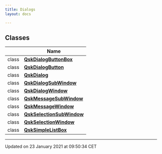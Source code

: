 ```yaml
---
title: Dialogs
layout: docs

---
```



## Classes

|                | Name           |
| -------------- | -------------- |
| class | **[QskDialogButtonBox](/docs/classes/class_qsk_dialog_button_box/)**  |
| class | **[QskDialogButton](/docs/classes/class_qsk_dialog_button/)**  |
| class | **[QskDialog](/docs/classes/class_qsk_dialog/)**  |
| class | **[QskDialogSubWindow](/docs/classes/class_qsk_dialog_sub_window/)**  |
| class | **[QskDialogWindow](/docs/classes/class_qsk_dialog_window/)**  |
| class | **[QskMessageSubWindow](/docs/classes/class_qsk_message_sub_window/)**  |
| class | **[QskMessageWindow](/docs/classes/class_qsk_message_window/)**  |
| class | **[QskSelectionSubWindow](/docs/classes/class_qsk_selection_sub_window/)**  |
| class | **[QskSelectionWindow](/docs/classes/class_qsk_selection_window/)**  |
| class | **[QskSimpleListBox](/docs/classes/class_qsk_simple_list_box/)**  |






-------------------------------

Updated on 23 January 2021 at 09:50:34 CET